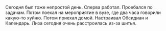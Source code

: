 Сегодня был тоже непростой день. Сперва работал. Проебался по задачам. Потом поехал на мероприятие в вузе, где два часа говорили какую-то хуйню. 
Потом приехал домой. Настраивал Обсидиан и Календарь. 
Лиза сегодня очень расстроилась из-за шитья. 


